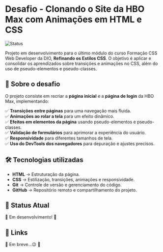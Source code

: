 # Desafio - Clonando o Site da HBO Max com Animações em HTML e CSS

![Status](https://img.shields.io/badge/STATUS-EM%20DESENVOLVIMENTO-brightgreen?style=flat&labelColor=555555&color=2ecc71)

Projeto em desenvolvimento para o último módulo do curso Formação CSS Web Developer da DIO, **Refinando os Estilos CSS**. O objetivo é aplicar e consolidar os aprendizados sobre transições e animações no CSS, além do uso de pseudo-elementos e pseudo-classes.

## 📌 Sobre o desafio

O projeto consiste em recriar a **página inicial** e a **página de login** da HBO Max, implementando:  

✅ **Transições entre páginas** para uma navegação mais fluida.  
✅ **Animações ao rolar a tela** para um efeito dinâmico.  
✅ **Efeitos em elementos da página** usando pseudo-elementos e pseudo-classes.  
✅ **Validação de formulários** para aprimorar a experiência do usuário.  
✅ **Responsividade** para diferentes tamanhos de tela.  
✅ **Uso do DevTools dos navegadores** para depuração e ajustes precisos. 

## 🛠 Tecnologias utilizadas

- **HTML** → Estruturação da página.  
- **CSS** → Estilização, transições, animações e responsividade.  
- **Git** → Controle de versão e gerenciamento do código.  
- **GitHub** → Repositório remoto e compartilhamento do projeto. 

## 📸 Status Atual

🚀 Em desenvolvimento! 🚀 

## 🔗 Links

🚧 Em breve...😉 🚧